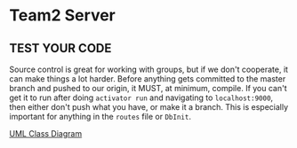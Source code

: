 # Team2 Server

## TEST YOUR CODE
Source control is great for working with groups, but if we don't cooperate, it can make things a lot harder.  Before anything gets committed to the master branch and pushed to our origin, it MUST, at minimum, compile.  If you can't get it to run after doing `activator run` and navigating to `localhost:9000`, then either don't push what you have, or make it a branch.  This is especially important for anything in the `routes` file or `DbInit`.

[UML Class Diagram](https://www.lucidchart.com/documents/edit/f2faac6e-05bb-40c4-b2f3-5feca783d997)
